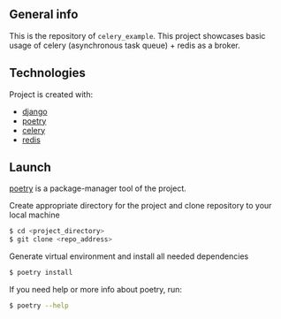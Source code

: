 ## General info
This is the repository of `celery_example`. This project showcases basic usage of celery
(asynchronous task queue) + redis as a broker.

## Technologies
Project is created with:
* [django](https://www.djangoproject.com)
* [poetry](https://python-poetry.org)
* [celery](https://docs.celeryproject.org/en/stable/index.html)
* [redis](https://redis.io/)

## Launch
[poetry](https://python-poetry.org) is a package-manager tool of the project.


Create appropriate directory for the project and clone repository to your local machine

```bash
$ cd <project_directory>
$ git clone <repo_address>
```


Generate virtual environment and install all needed dependencies

```bash
$ poetry install
```


If you need help or more info about poetry, run:

```bash
$ poetry --help
```